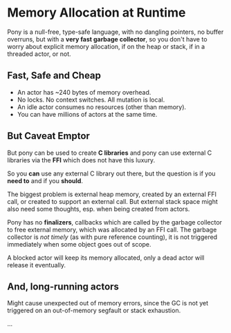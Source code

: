 # Memory Allocation at Runtime

Pony is a null-free, type-safe language, with no dangling pointers, no buffer overruns, but with a **very fast garbage collector**, so you don't have to worry about explicit memory allocation, if on the heap or stack, if in a threaded actor, or not.

## Fast, Safe and Cheap

* An actor has ~240 bytes of memory overhead.
* No locks. No context switches. All mutation is local.
* An idle actor consumes no resources (other than memory).
* You can have millions of actors at the same time.

## But Caveat Emptor

But pony can be used to create **C libraries** and pony can use external C libraries via the **FFI** which does not have this luxury.

So you **can** use any external C library out there, but the question is if you **need to** and if you **should**.

The biggest problem is external heap memory, created by an external FFI call, or created to support an external call. But external stack space might also need some thoughts, esp. when being created from actors.

Pony has no **finalizers**, callbacks which are called by the garbage collector to free external memory, which was allocated by an FFI call. The garbage collector is _not timely_ (as with pure reference counting), it is not triggered immediately when some object goes out of scope.

A blocked actor will keep its memory allocated, only a dead actor will release it eventually.

## And, long-running actors

Might cause unexpected out of memory errors, since the GC is not yet triggered on an out-of-memory segfault or stack exhaustion.

...
